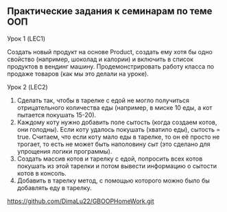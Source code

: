 ## Практические задания к семинарам по теме ООП

Урок 1 (LEC1)

Создать новый продукт на основе Product, создать ему хотя бы одно свойство (например, шоколад и калории) и включить в список продуктов в вендинг машину.
Продемонстрировать работу класса по продаже товаров (как мы это делали на уроке).


Урок 2 (LEC2)

1. Сделать так, чтобы в тарелке с едой не могло получиться отрицательного количества еды (например, в миске 10 еды, а кот пытается покушать 15-20).
2. Каждому коту нужно добавить поле сытость (когда создаем котов, они голодны). Если коту удалось покушать (хватило еды), сытость = true. Считаем, что если коту мало еды в тарелке, то он её просто не трогает, то есть не может быть наполовину сыт (это сделано для упрощения логики программы).
3. Создать массив котов и тарелку с едой, попросить всех котов покушать из этой тарелки и потом вывести информацию о сытости котов в консоль.
4. Добавить в тарелку метод, с помощью которого можно было бы добавлять еду в тарелку.

https://github.com/DimaLu22/GBOOPHomeWork.git